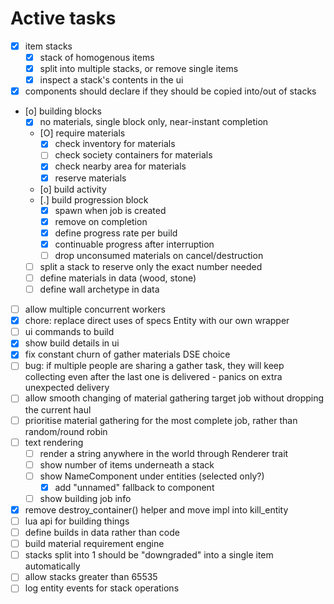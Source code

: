 # Active tasks

* [X] item stacks
	* [X] stack of homogenous items
	* [X] split into multiple stacks, or remove single items
	* [X] inspect a stack's contents in the ui
* [X] components should declare if they should be copied into/out of stacks
* [o] building blocks
	* [X] no materials, single block only, near-instant completion
	* [O] require materials
		* [X] check inventory for materials
		* [ ] check society containers for materials
		* [X] check nearby area for materials
		* [X] reserve materials
	* [o] build activity
	* [.] build progression block
		* [X] spawn when job is created
		* [X] remove on completion
		* [X] define progress rate per build
		* [X] continuable progress after interruption
		* [ ] drop unconsumed materials on cancel/destruction
	* [ ] split a stack to reserve only the exact number needed
	* [ ] define materials in data (wood, stone)
	* [ ] define wall archetype in data
* [ ] allow multiple concurrent workers
* [X] chore: replace direct uses of specs Entity with our own wrapper
* [ ] ui commands to build
* [X] show build details in ui
* [X] fix constant churn of gather materials DSE choice
* [ ] bug: if multiple people are sharing a gather task, they will keep collecting even after the last one is delivered - panics on extra unexpected delivery
* [ ] allow smooth changing of material gathering target job without dropping the current haul
* [ ] prioritise material gathering for the most complete job, rather than random/round robin
* [ ] text rendering
	* [ ] render a string anywhere in the world through Renderer trait
	* [ ] show number of items underneath a stack
	* [ ] show NameComponent under entities (selected only?)
		* [X] add "unnamed" fallback to component
	* [ ] show building job info
* [X] remove destroy_container() helper and move impl into kill_entity
* [ ] lua api for building things
* [ ] define builds in data rather than code
* [ ] build material requirement engine
* [ ] stacks split into 1 should be "downgraded" into a single item automatically
* [ ] allow stacks greater than 65535
* [ ] log entity events for stack operations
